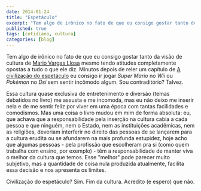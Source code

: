 ```yaml
---
date: 2014-01-24
title: "Espetáculo"
excerpt: "Tem algo de irônico no fato de que eu consigo gostar tanto de coisas tão distintas"
published: true
tags: [cotidiano, cultura]
categories: [blog]
---
```


Tem algo de irônico no fato de que eu consigo gostar tanto da visão de cultura de [Mario Vargas Llosa](http://www.mvargasllosa.com/) mesmo tendo atitudes completamente opostas a tudo o que ele diz. Minutos depois de reler um capítulo de [A civilização do espetáculo](http://www.objetiva.com.br/livro_ficha.php?id=1286) eu consigo ir jogar *Super Mario* no *Wii* ou *Pokémon* no *Dsi* sem sentir incômodo algum. Sou contraditório? Talvez.
     
Essa cultura quase exclusiva de entretenimento e diversão (temas debatidos no livro) me assusta e me incomoda, mas eu não deixo me inserir nela e de me sentir feliz por viver em uma época com tantas facilidades e comodismos. Mas uma coisa o livro mudou em mim de forma absoluta: eu, que achava que a responsabilidade pela inserção na cultura cabia a cada pessoa e que ninguém, nem o Estado, nem as instituições acadêmicas, nem as religiões, deveriam interferir no direito das pessoas de se lançarem para a cultura erudita ou se afundarem na mais profunda estupidez, hoje acho que algumas pessoas - pela profissão que escolheram pra si (como quem trabalha com ensino, por exemplo) - têm a responsabilidade de manter viva o melhor da cultura que temos. Esse "melhor" pode parecer muito subjetivo, mas a quantidade de coisa nula produzida atualmente, facilita essa decisão e nos apresenta os limites.
     
Civilização do espetáculo? Sim. Fim da cultura. Acredito (e espero) que não.     
